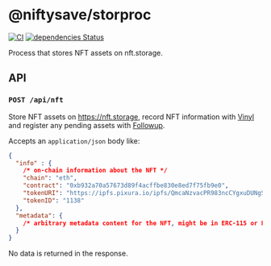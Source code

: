 # @niftysave/storproc

[![CI](https://github.com/nftstorage/niftysave/actions/workflows/main.yml/badge.svg)](https://github.com/nftstorage/niftysave/actions/workflows/main.yml)
[![dependencies Status](https://status.david-dm.org/gh/nftstorage/niftysave.svg?path=packages%2Fstorproc)](https://david-dm.org/nftstorage/niftysave?path=packages/storproc)

Process that stores NFT assets on nft.storage.

## API

### `POST /api/nft`

Store NFT assets on https://nft.storage, record NFT information with [Vinyl](https://github.com/nftstorage/niftysave/tree/main/packages/vinyl) and register any pending assets with [Followup](https://github.com/nftstorage/niftysave/tree/main/packages/followup).

Accepts an `application/json` body like:

```json
{
  "info" : {
    /* on-chain information about the NFT */
    "chain": "eth",
    "contract": "0xb932a70a57673d89f4acffbe830e8ed7f75fb9e0",
    "tokenURI": "https://ipfs.pixura.io/ipfs/QmcaNzvacPR983ncCYgxuDUNgSLcdtkdo9gPqNXVYpQ9VH",
    "tokenID": "1138"
  },
  "metadata": {
    /* arbitrary metadata content for the NFT, might be in ERC-115 or ERC-721 if lucky */
  }
}
```

No data is returned in the response.
